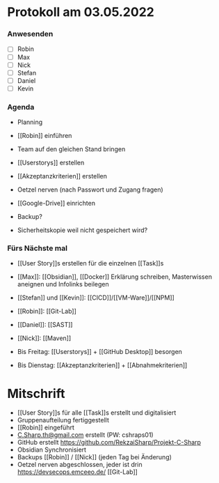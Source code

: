 # Protokoll am 03.05.2022
### Anwesenden
- [ ] Robin
- [ ] Max
- [ ] Nick
- [ ] Stefan
- [ ] Daniel
- [ ] Kevin

### Agenda
- Planning
- [[Robin]] einführen
- Team auf den gleichen Stand bringen

- [[Userstorys]] erstellen
- [[Akzeptanzkriterien]] erstellen
- Oetzel nerven (nach Passwort und Zugang fragen)
- [[Google-Drive]] einrichten
- Backup?
- Sicherheitskopie weil nicht gespeichert wird?

### Fürs Nächste mal
- [[User Story]]s erstellen für die einzelnen [[Task]]s
- [[Max]]: [[Obsidian]], [[Docker]] Erklärung schreiben, Masterwissen aneignen und Infolinks beilegen 
- [[Stefan]] und [[Kevin]]: [[CICD]]/[[VM-Ware]]/[[NPM]]
- [[Robin]]: [[Git-Lab]]
- [[Daniel]]: [[SAST]]
- [[Nick]]: [[Maven]]


- Bis Freitag: [[Userstorys]] + [[GitHub Desktop]] besorgen
- Bis Dienstag: [[Akzeptanzkriterien]] + [[Abnahmekriterien]]

# Mitschrift
- [[User Story]]s für alle [[Task]]s erstellt und digitalisiert
- Gruppenaufteilung fertiggestellt
- [[Robin]] eingeführt
- C.Sharp.th@gmail.com erstellt (PW: cshraps01)
- GitHub erstellt https://github.com/RekzaiSharp/Projekt-C-Sharp
- Obsidian Synchronisiert
- Backups [[Robin]] / [[Nick]] (jeden Tag bei Änderung)
- Oetzel nerven abgeschlossen, jeder ist drin https://devsecops.emceeo.de/ [[Git-Lab]]